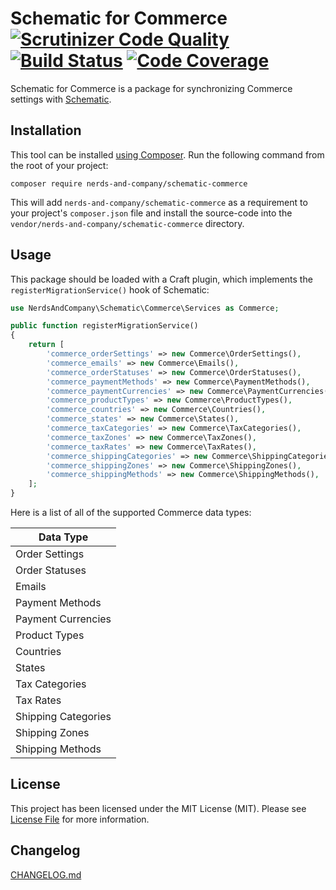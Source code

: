 # Schematic for Commerce [![Scrutinizer Code Quality](https://scrutinizer-ci.com/g/nerds-and-company/schematic-commerce/badges/quality-score.png?b=master)](https://scrutinizer-ci.com/g/nerds-and-company/schematic-commerce/?branch=master) [![Build Status](https://travis-ci.org/nerds-and-company/schematic-commerce.svg?branch=master)](https://travis-ci.org/nerds-and-company/schematic-commerce) [![Code Coverage](https://scrutinizer-ci.com/g/nerds-and-company/schematic-commerce/badges/coverage.png?b=master)](https://scrutinizer-ci.com/g/nerds-and-company/schematic-commerce/?branch=master)

Schematic for Commerce is a package for synchronizing Commerce settings with [Schematic](https://github.com/nerds-and-company/schematic).

## Installation

This tool can be installed [using Composer](https://getcomposer.org/doc/00-intro.md). Run the following command from the root of your project:

```
composer require nerds-and-company/schematic-commerce
```

This will add `nerds-and-company/schematic-commerce` as a requirement to your  project's `composer.json` file and install the source-code into the `vendor/nerds-and-company/schematic-commerce` directory.

## Usage

This package should be loaded with a Craft plugin, which implements the `registerMigrationService()` hook of Schematic:

```php
use NerdsAndCompany\Schematic\Commerce\Services as Commerce;

public function registerMigrationService()
{
    return [
        'commerce_orderSettings' => new Commerce\OrderSettings(),
        'commerce_emails' => new Commerce\Emails(),
        'commerce_orderStatuses' => new Commerce\OrderStatuses(),
        'commerce_paymentMethods' => new Commerce\PaymentMethods(),
        'commerce_paymentCurrencies' => new Commerce\PaymentCurrencies(),
        'commerce_productTypes' => new Commerce\ProductTypes(),
        'commerce_countries' => new Commerce\Countries(),
        'commerce_states' => new Commerce\States(),
        'commerce_taxCategories' => new Commerce\TaxCategories(),
        'commerce_taxZones' => new Commerce\TaxZones(),
        'commerce_taxRates' => new Commerce\TaxRates(),
        'commerce_shippingCategories' => new Commerce\ShippingCategories(),
        'commerce_shippingZones' => new Commerce\ShippingZones(),
        'commerce_shippingMethods' => new Commerce\ShippingMethods(),
    ];
}
```

Here is a list of all of the supported Commerce data types:

| Data Type |
| ------------- |
| Order Settings |
| Order Statuses |
| Emails |
| Payment Methods |
| Payment Currencies |
| Product Types |
| Countries |
| States |
| Tax Categories |
| Tax Rates |
| Shipping Categories |
| Shipping Zones |
| Shipping Methods |

## License

This project has been licensed under the MIT License (MIT). Please see [License File](LICENSE) for more information.

## Changelog

[CHANGELOG.md](CHANGELOG.md)
